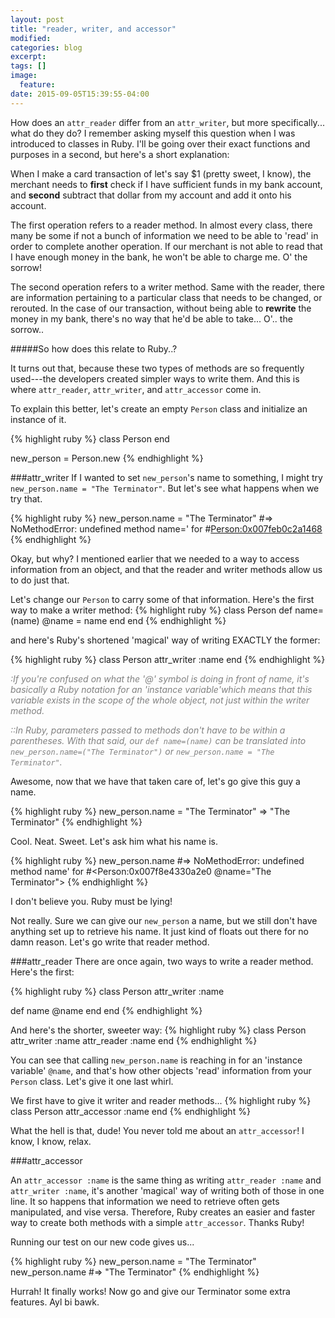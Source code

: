 ```yaml
---
layout: post
title: "reader, writer, and accessor"
modified:
categories: blog
excerpt:
tags: []
image:
  feature:
date: 2015-09-05T15:39:55-04:00
---
```


How does an `attr_reader` differ from an `attr_writer`, but more specifically... what do they do? I remember asking myself
this question when I was introduced to classes in Ruby. I'll be going over their exact functions and purposes in a second,
but here's a short explanation:

When I make a card transaction of let's say $1 (pretty sweet, I know), the merchant needs to **first** check if I have
sufficient funds in my bank account, and **second** subtract that dollar from my account and add it onto his account.

The first operation refers to a reader method. In almost every class, there many be some if not a bunch of information
we need to be able to 'read' in order to complete another operation. If our merchant is not able to read that I have enough
money in the bank, he won't be able to charge me. O' the sorrow!

The second operation refers to a writer method. Same with the reader, there are information pertaining to a particular class
that needs to be changed, or rerouted. In the case of our transaction, without being able to **rewrite** the money in my bank,
there's no way that he'd be able to take... O'.. the sorrow..

#####So how does this relate to Ruby..?

It turns out that, because these two types of methods are so frequently used---the developers created simpler ways to write them.
And this is where `attr_reader`, `attr_writer`, and `attr_accessor` come in.

To explain this better, let's create an empty `Person` class and initialize an instance of it.

{% highlight ruby %}
class Person
end

new_person = Person.new
{% endhighlight %}

###attr_writer
If I wanted to set `new_person`'s name to something, I might try `new_person.name = "The Terminator"`. But let's see what happens
when we try that.

{% highlight ruby %}
new_person.name = "The Terminator"
#=> NoMethodError: undefined method name=' for #<Person:0x007feb0c2a1468>
{% endhighlight %}

Okay, but why? I mentioned earlier that we needed to a way to access information from an object, and that the reader and writer methods
allow us to do just that.

Let's change our `Person` to carry some of that information. Here's the first way to make a writer method:
{% highlight ruby %}
class Person
  def name=(name)
    @name = name
  end
end
{% endhighlight %}

and here's Ruby's shortened 'magical' way of writing EXACTLY the former:

{% highlight ruby %}
class Person
  attr_writer :name
end
{% endhighlight %}

<span style="color: gray">*:If you're confused on what the '@' symbol is doing in front of name, it's basically a Ruby notation for an 'instance variable'which means that this variable exists in the scope of the whole object, not just within the writer method.*</span>

<span style="color: gray">*::In Ruby, parameters passed to methods don't have to be within a parentheses. With that said, our `def name=(name)` can be translated into `new_person.name=("The Terminator")` or `new_person.name = "The Terminator"`.*</span>

Awesome, now that we have that taken care of, let's go give this guy a name.

{% highlight ruby %}
new_person.name = "The Terminator"
=> "The Terminator"
{% endhighlight %}

Cool. Neat. Sweet. Let's ask him what his name is.

{% highlight ruby %}
new_person.name
#=> NoMethodError: undefined method name' for #<Person:0x007f8e4330a2e0 @name="The Terminator">
{% endhighlight %}

I don't believe you. Ruby must be lying!

Not really. Sure we can give our `new_person` a name, but we still don't have anything set up to
retrieve his name. It just kind of floats out there for no damn reason. Let's go write that reader method.

###attr_reader
There are once again, two ways to write a reader method. Here's the first:

{% highlight ruby %}
class Person
  attr_writer :name

  def name
    @name
  end
end
{% endhighlight %}

And here's the shorter, sweeter way:
{% highlight ruby %}
class Person
  attr_writer :name
  attr_reader :name
end
{% endhighlight %}

You can see that calling `new_person.name` is reaching in for an 'instance variable' `@name`, and that's how other objects
'read' information from your `Person` class. Let's give it one last whirl.

We first have to give it writer and reader methods...
{% highlight ruby %}
class Person
  attr_accessor :name
end
{% endhighlight %}

What the hell is that, dude! You never told me about an `attr_accessor`! I know, I know, relax.

###attr_accessor

An `attr_accessor :name` is the same thing as writing `attr_reader :name` and `attr_writer :name`, it's another 'magical'
way of writing both of those in one line. It so happens that information we need to retrieve often gets manipulated, and vise
versa. Therefore, Ruby creates an easier and faster way to create both methods with a simple `attr_accessor`. Thanks Ruby!

Running our test on our new code gives us...

{% highlight ruby %}
new_person.name = "The Terminator"
new_person.name
#=> "The Terminator"
{% endhighlight %}

Hurrah! It finally works! Now go and give our Terminator some extra features. Ayl bi bawk.
